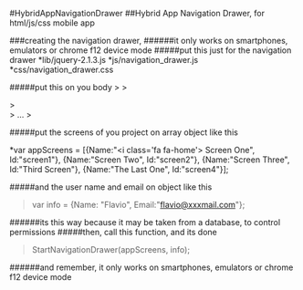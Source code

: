 #HybridAppNavigationDrawer
##Hybrid App Navigation Drawer, for html/js/css mobile app

###creating the navigation drawer,
######it only works on smartphones, emulators or chrome f12 device mode
#####put this just for the navigation drawer
*lib/jquery-2.1.3.js
*js/navigation_drawer.js
*css/navigation_drawer.css
	
#####put this on you body 
	><body>	
	>	<div id="navigation_dreawer" onclick="esconderMenu()"></div>
	>	<div id="back"></div>
	>	...
	></body>
	
#####put the screens of you project on array object like this

*var appScreens = [{Name:"<i class=\'fa fa-home\'></i> Screen One", Id:"screen1"},
				{Name:"Screen Two", Id:"screen2"},
				{Name:"Screen Three", Id:"Third Screen"},
				{Name:"The Last One", Id:"screen4"}];
				

#####and the user name and email on object like this

>var info = {Name: "Flavio", Email:"flavio@xxxmail.com"};

######its this way because it may be taken from a database, to control permissions
#####then, call this function, and its done
>StartNavigationDrawer(appScreens, info);

######and remember, it only works on smartphones, emulators or chrome f12 device mode
